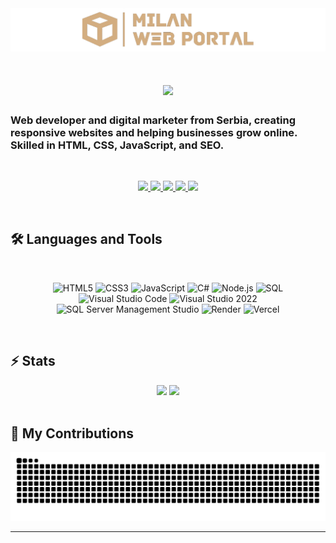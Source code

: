 <a href="https://milanwebportal.com">
    <img src="https://github.com/Milan-petkovski/Milan-petkovski/blob/main/mwp.png">
</a>

<h1 align="center">
    <img src="https://readme-typing-svg.herokuapp.com/?font=Inter&size=48&center=true&vCenter=true&width=500&height=70&color=FFFFFF&duration=5000&lines=Hi+There!+👋;+I'm+Milan+Petkovski!;" />
</h1>

### Web developer and digital marketer from Serbia, creating responsive websites and helping businesses grow online. Skilled in HTML, CSS, JavaScript, and SEO.

<br>
<p align="center">
  <a href="mailto:contact@milanwebportal.com" target="_blank">
    <img src="https://img.shields.io/badge/Gmail-D14836?style=for-the-badge&logo=gmail&logoColor=white">
  </a>
  <a href="https://linkedin.com/in/milan--petkovski" target="_blank">
    <img src="https://img.shields.io/badge/LinkedIn-0077B5?style=for-the-badge&logo=linkedin&logoColor=white">
  </a>
  <a href="https://milanwebportal.com" target="_blank">
    <img src="https://img.shields.io/badge/Portfolio-FFA90A?style=for-the-badge&logo=about.me&logoColor=black">
  </a>
  <a href="https://instagram.com/milanwebportal" target="_blank">
    <img src="https://img.shields.io/badge/Instagram-E4405F?style=for-the-badge&logo=instagram&logoColor=white">
  </a>
  <a href="https://freelancer.com/u/Milan567" target="_blank">
    <img src="https://img.shields.io/badge/Freelancer-D4AF37?style=for-the-badge&logo=freelancer&logoColor=white">
  </a>
</p>
<br>

## 🛠️ Languages and Tools
<br>
<p align="center">
  <!-- Veštine -->
  <img src="https://img.icons8.com/fluent/48/000000/html-5.png" alt="HTML5" width="40" height="40" />
  <img src="https://img.icons8.com/fluent/48/000000/css3.png" alt="CSS3" width="40" height="40" />
  <img src="https://img.icons8.com/fluent/48/000000/javascript.png" alt="JavaScript" width="40" height="40" />
  <img src="https://img.icons8.com/fluent/48/000000/c-sharp-logo.png" alt="C#" width="40" height="40" />
  <img src="https://img.icons8.com/fluent/48/000000/node-js.png" alt="Node.js" width="40" height="40" />
  <img src="https://img.icons8.com/fluent/48/000000/sql.png" alt="SQL" width="40" height="40" />
  <br>
  <!-- Alati -->
  <img src="https://img.icons8.com/fluent/48/000000/visual-studio-code-2019.png" alt="Visual Studio Code" width="40" height="40" />
  <img src="https://img.icons8.com/fluent/48/000000/visual-studio.png" alt="Visual Studio 2022" width="40" height="40" />
  <img src="https://img.icons8.com/?size=100&id=laYYF3dV0Iew&format=png&color=000000" alt="SQL Server Management Studio" width="40" height="40" />
  <img src="https://cdn.simpleicons.org/render/FFFFFF" alt="Render" width="40" height="40" />
  <img src="https://cdn.simpleicons.org/vercel/808080" alt="Vercel" width="40" height="40" />
</p>
<br>

## ⚡️ Stats
<div align=center>
  <img width=325 src="https://github-readme-stats.vercel.app/api?username=milan-petkovski&theme=transparent&count_private=true&show_icons=true&rank_icon=github&locale=en"/>
  <img width=325 src="https://github-readme-stats.vercel.app/api/top-langs?username=milan-petkovski&theme=transparent&layout=donut&hide=css&langs_count=8&border_radius=10&show_icons=true&locale=en"/>
</div>

<br>

## 🐍 My Contributions
<div align="center">
  <picture>
    <source media="(prefers-color-scheme: dark)" srcset="https://raw.githubusercontent.com/Milan-petkovski/milan-petkovski/output/github-contribution-grid-snake-dark.svg" />
    <source media="(prefers-color-scheme: light)" srcset="https://raw.githubusercontent.com/Milan-petkovski/milan-petkovski/output/github-contribution-grid-snake.svg" />
    <img alt="github-snake" src="https://raw.githubusercontent.com/Milan-petkovski/milan-petkovski/output/github-contribution-grid-snake.svg" />
  </picture>
</div>

<hr>
